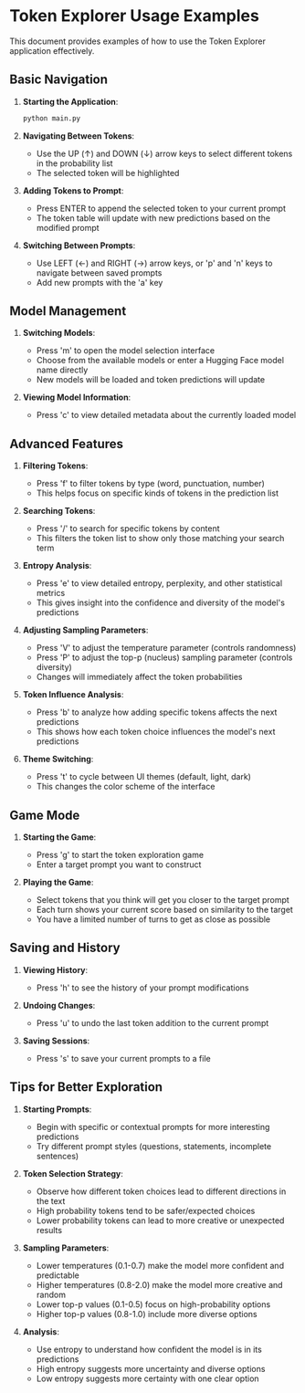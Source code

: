 # Token Explorer Usage Examples

This document provides examples of how to use the Token Explorer application effectively.

## Basic Navigation

1. **Starting the Application**:
   ```bash
   python main.py
   ```

2. **Navigating Between Tokens**:
   - Use the UP (↑) and DOWN (↓) arrow keys to select different tokens in the probability list
   - The selected token will be highlighted

3. **Adding Tokens to Prompt**:
   - Press ENTER to append the selected token to your current prompt
   - The token table will update with new predictions based on the modified prompt

4. **Switching Between Prompts**:
   - Use LEFT (←) and RIGHT (→) arrow keys, or 'p' and 'n' keys to navigate between saved prompts
   - Add new prompts with the 'a' key

## Model Management

1. **Switching Models**:
   - Press 'm' to open the model selection interface
   - Choose from the available models or enter a Hugging Face model name directly
   - New models will be loaded and token predictions will update

2. **Viewing Model Information**:
   - Press 'c' to view detailed metadata about the currently loaded model

## Advanced Features

1. **Filtering Tokens**:
   - Press 'f' to filter tokens by type (word, punctuation, number)
   - This helps focus on specific kinds of tokens in the prediction list

2. **Searching Tokens**:
   - Press '/' to search for specific tokens by content
   - This filters the token list to show only those matching your search term

3. **Entropy Analysis**:
   - Press 'e' to view detailed entropy, perplexity, and other statistical metrics
   - This gives insight into the confidence and diversity of the model's predictions

4. **Adjusting Sampling Parameters**:
   - Press 'V' to adjust the temperature parameter (controls randomness)
   - Press 'P' to adjust the top-p (nucleus) sampling parameter (controls diversity)
   - Changes will immediately affect the token probabilities

5. **Token Influence Analysis**:
   - Press 'b' to analyze how adding specific tokens affects the next predictions
   - This shows how each token choice influences the model's next predictions

6. **Theme Switching**:
   - Press 't' to cycle between UI themes (default, light, dark)
   - This changes the color scheme of the interface

## Game Mode

1. **Starting the Game**:
   - Press 'g' to start the token exploration game
   - Enter a target prompt you want to construct

2. **Playing the Game**:
   - Select tokens that you think will get you closer to the target prompt
   - Each turn shows your current score based on similarity to the target
   - You have a limited number of turns to get as close as possible

## Saving and History

1. **Viewing History**:
   - Press 'h' to see the history of your prompt modifications

2. **Undoing Changes**:
   - Press 'u' to undo the last token addition to the current prompt

3. **Saving Sessions**:
   - Press 's' to save your current prompts to a file

## Tips for Better Exploration

1. **Starting Prompts**:
   - Begin with specific or contextual prompts for more interesting predictions
   - Try different prompt styles (questions, statements, incomplete sentences)

2. **Token Selection Strategy**:
   - Observe how different token choices lead to different directions in the text
   - High probability tokens tend to be safer/expected choices
   - Lower probability tokens can lead to more creative or unexpected results

3. **Sampling Parameters**:
   - Lower temperatures (0.1-0.7) make the model more confident and predictable
   - Higher temperatures (0.8-2.0) make the model more creative and random
   - Lower top-p values (0.1-0.5) focus on high-probability options
   - Higher top-p values (0.8-1.0) include more diverse options

4. **Analysis**:
   - Use entropy to understand how confident the model is in its predictions
   - High entropy suggests more uncertainty and diverse options
   - Low entropy suggests more certainty with one clear option